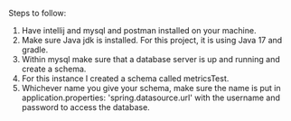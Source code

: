 Steps to follow: 
1. Have intellij and mysql and postman installed on your machine. 
2. Make sure Java jdk is installed. For this project, it is using Java 17 and gradle.
3. Within mysql make sure that a database server is up and running and create a schema. 
4. For this instance I created a schema called metricsTest.
5. Whichever name you give your schema, make sure the name is put in application.properties: 'spring.datasource.url' with the username and password to access the database.
